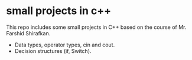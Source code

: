 # small projects in c++  
This repo includes some small projects in C++ based on the course of Mr. Farshid Shirafkan.
* Data types, operator types, cin and cout.
* Decision structures (if, Switch).
